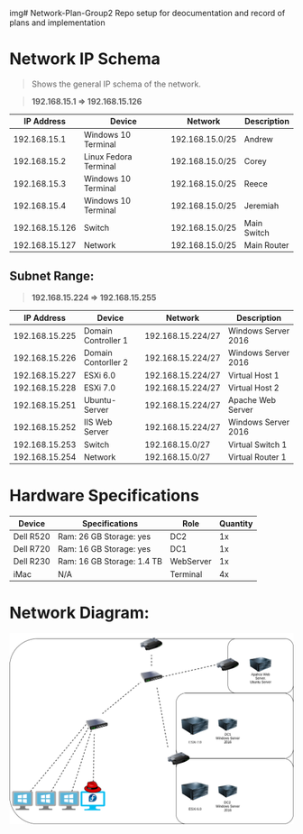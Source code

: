 img# Network-Plan-Group2
Repo setup for deocumentation and record of plans and implementation

# Network IP Schema

> Shows the general IP schema of the network.

> **192.168.15.1 => 192.168.15.126**

| IP Address | Device | Network    | Description |
| ----------| ------- | ---------- | ----------- |
| 192.168.15.1   | Windows 10 Terminal    | 192.168.15.0/25 | Andrew |
| 192.168.15.2   | Linux Fedora Terminal  | 192.168.15.0/25 | Corey |
| 192.168.15.3  | Windows 10 Terminal    | 192.168.15.0/25 | Reece |
| 192.168.15.4  | Windows 10 Terminal    | 192.168.15.0/25 | Jeremiah |
| 192.168.15.126  | Switch  | 192.168.15.0/25 | Main Switch |
| 192.168.15.127 | Network | 192.168.15.0/25 | Main Router |


## Subnet Range:
> **192.168.15.224 => 192.168.15.255**

| IP Address | Device | Network    | Description |
| ----------| ------- | ---------- | ----------- |
| 192.168.15.225 | Domain Controller 1    | 192.168.15.224/27  | Windows Server 2016|
| 192.168.15.226 | Domain Contorller 2    | 192.168.15.224/27  | Windows Server 2016|
| 192.168.15.227 | ESXi 6.0| 192.168.15.224/27 | Virtual Host 1|
| 192.168.15.228 | ESXi 7.0| 192.168.15.224/27  | Virtual Host 2|
| 192.168.15.251  | Ubuntu-Server    | 192.168.15.224/27  |  Apache Web Server |
| 192.168.15.252 | IIS Web Server    | 192.168.15.224/27  | Windows Server 2016|
| 192.168.15.253 | Switch  | 192.168.15.0/27 | Virtual Switch 1|
| 192.168.15.254 | Network | 192.168.15.0/27 | Virtual Router 1|

# Hardware Specifications

| Device   | Specifications   | Role | Quantity |
| ---------| ---------------- | -------- | -----|
| Dell R520 | Ram: 26 GB Storage: yes  | DC2 | 1x
| Dell R720 | Ram: 16 GB Storage: yes   | DC1 | 1x
| Dell R230 | Ram: 16 GB Storage: 1.4 TB | WebServer | 1x
| iMac | N/A | Terminal | 4x

# Network Diagram:
<img src='./Network.png'></img>